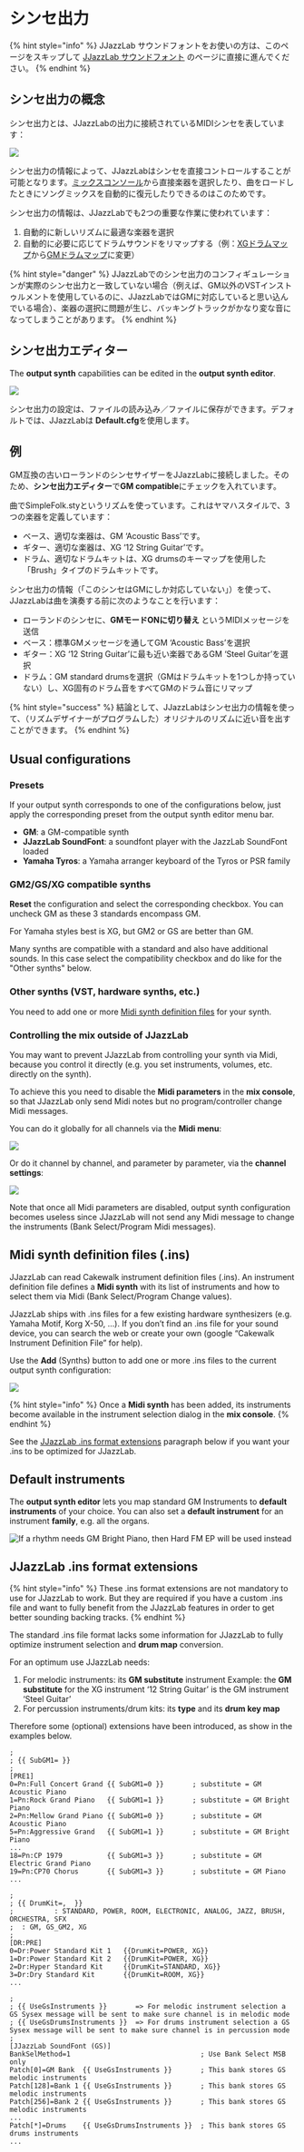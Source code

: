 # シンセ出力



{% hint style="info" %}
JJazzLab サウンドフォントをお使いの方は、このページをスキップして [JJazzLab サウンドフォント](jjazzlab-soundfont/) のページに直接に進んでください。 
{% endhint %}

## シンセ出力の概念 <a id="output-synth-concept"></a>

シンセ出力とは、JJazzLabの出力に接続されているMIDIシンセを表しています：

![](../.gitbook/assets/outputsynth-concept%20%281%29.png)

シンセ出力の情報によって、JJazzLabはシンセを直接コントロールすることが可能となります。[ミックスコンソール](../songs/song-editors/mix-console.md)から直接楽器を選択したり、曲をロードしたときにソングミックスを自動的に復元したりできるのはこのためです。

シンセ出力の情報は、JJazzLabでも2つの重要な作業に使われています：

1. 自動的に新しいリズムに最適な楽器を選択
2. 自動的に必要に応じてドラムサウンドをリマップする（例：[XGドラムマップ](https://www.jjazzlab.com/images/doc/XG-DrumMap.png)から[GMドラムマップ](https://en.wikipedia.org/wiki/File:GMStandardDrumMap.gif)に変更）

{% hint style="danger" %}
JJazzLabでのシンセ出力のコンフィギュレーションが実際のシンセ出力と一致していない場合（例えば、GM以外のVSTインストゥルメントを使用しているのに、JJazzLabではGMに対応していると思い込んでいる場合）、楽器の選択に問題が生じ、バッキングトラックがかなり変な音になってしまうことがあります。
{% endhint %}

## シンセ出力エディター

The **output synth** capabilities can be edited in the **output synth editor**. 

![](../.gitbook/assets/outputsyntheditor.png)

シンセ出力の設定は、ファイルの読み込み／ファイルに保存ができます。デフォルトでは、JJazzLabは **Default.cfg**を使用します。

## 例

GM互換の古いローランドのシンセサイザーをJJazzLabに接続しました。そのため、**シンセ出力エディター**で**GM compatible**にチェックを入れています。

曲でSimpleFolk.styというリズムを使っています。これはヤマハスタイルで、3つの楽器を定義しています：

* ベース、適切な楽器は、GM ‘Acoustic Bass’です。
* ギター、適切な楽器は、XG ‘12 String Guitar’です。
* ドラム、適切なドラムキットは、XG drumsのキーマップを使用した「Brush」タイプのドラムキットです。

シンセ出力の情報（「このシンセはGMにしか対応していない」）を使って、JJazzLabは曲を演奏する前に次のようなことを行います：

* ローランドのシンセに、**GMモードONに切り替え** というMIDIメッセージを送信
* ベース：標準GMメッセージを通してGM ‘Acoustic Bass’を選択
* ギター：XG ‘12 String Guitar’に最も近い楽器であるGM ‘Steel Guitar’を選択
* ドラム：GM standard drumsを選択（GMはドラムキットを1つしか持っていない）し、XG固有のドラム音をすべてGMのドラム音にリマップ

{% hint style="success" %}
結論として、JJazzLabはシンセ出力の情報を使って、（リズムデザイナーがプログラムした）オリジナルのリズムに近い音を出すことができます。
{% endhint %}

## Usual configurations

### Presets

If your output synth corresponds to one of the configurations below, just apply the corresponding preset from the output synth editor menu bar.

* **GM**: a GM-compatible synth
* **JJazzLab SoundFont**: a soundfont player with the JazzLab SoundFont loaded
* **Yamaha Tyros**: a Yamaha arranger keyboard of the Tyros or PSR family

### GM2/GS/XG compatible synths

**Reset** the configuration and select the corresponding checkbox. You can uncheck GM as these 3 standards encompass GM.

For Yamaha styles best is XG, but GM2 or GS are better than GM.

Many synths are compatible with a standard and also have additional sounds. In this case select the compatibility checkbox and do like for the "Other synths" below.

### Other synths \(VST, hardware synths, etc.\)

You need to add one or more [Midi synth definition files](output-synth.md#midi-synth-definition-files-cakewalk-ins-format) for your synth.

### Controlling the mix outside of JJazzLab

You may want to prevent JJazzLab from controlling your synth via Midi, because you control it directly \(e.g. you set instruments, volumes, etc. directly on the synth\).

To achieve this you need to disable the **Midi parameters** in the **mix console**, so that JJazzLab only send Midi notes but no program/controller change Midi messages.

You can do it globally for all channels via the **Midi menu**: 

![](../.gitbook/assets/2021-01-06-22_02_58-jjazzlab.png)

Or do it channel by channel, and parameter by parameter, via the **channel settings**:

![](../.gitbook/assets/channelsettings.png)

Note that once all Midi parameters are disabled, output synth configuration becomes useless since JJazzLab will not send any Midi message to change the instruments \(Bank Select/Program Midi messages\).

## Midi synth definition files \(.ins\) <a id="midi-synth-definition-files-cakewalk-ins-format"></a>

JJazzLab can read Cakewalk instrument definition files \(.ins\). An instrument definition file defines a **Midi synth** with its list of instruments and how to select them via Midi \(Bank Select/Program Change values\).

JJazzLab ships with .ins files for a few existing hardware synthesizers \(e.g. Yamaha Motif, Korg X-50, …\). If you don’t find an .ins file for your sound device, you can search the web or create your own \(google “Cakewalk Instrument Definition File” for help\).

Use the **Add** \(Synths\) button to add one or more .ins files to the current output synth configuration: 

![](../.gitbook/assets/outputsynth-addsynth.png)

{% hint style="info" %}
Once a **Midi synth** has been added, its instruments become available in the instrument selection dialog in the **mix console**.
{% endhint %}

See the [JJazzLab .ins format extensions](output-synth.md#jjazzlab-ins-format-extensions) paragraph below if you want your .ins to be optimized for JJazzLab.

## Default instruments <a id="default-instruments"></a>

The **output synth editor** lets you map standard GM Instruments to **default instruments** of your choice. You can also set a **default instrument** for an instrument **family**, e.g. all the organs.

![If a rhythm needs GM Bright Piano, then Hard FM EP will be used instead](../.gitbook/assets/outputsynth-defaultinstruments.png)

## JJazzLab .ins format extensions <a id="jjazzlab-ins-format-extensions"></a>

{% hint style="info" %}
These .ins format extensions are not mandatory to use for JJazzLab to work. But they are required if you have a custom .ins file and want to fully benefit from the JJazzLab features in order to get better sounding backing tracks.
{% endhint %}

The standard .ins file format lacks some information for JJazzLab to fully optimize instrument selection and **drum map** conversion.

For an optimum use JJazzLab needs:

1. For melodic instruments: its **GM substitute** instrument  Example: the **GM substitute** for the XG instrument ‘12 String Guitar’ is the GM instrument ‘Steel Guitar’
2. For percussion instruments/drum kits: its **type** and its **drum key map**

Therefore some \(optional\) extensions have been introduced, as show in the examples below.

```text
;
; {{ SubGM1= }}
;
[PRE1]
0=Pn:Full Concert Grand {{ SubGM1=0 }}       ; substitute = GM Acoustic Piano
1=Pn:Rock Grand Piano   {{ SubGM1=1 }}       ; substitute = GM Bright Piano 
2=Pn:Mellow Grand Piano {{ SubGM1=0 }}       ; substitute = GM Acoustic Piano
5=Pn:Aggressive Grand   {{ SubGM1=1 }}       ; substitute = GM Bright Piano
...
18=Pn:CP 1979           {{ SubGM1=3 }}       ; substitute = GM Electric Grand Piano
19=Pn:CP70 Chorus       {{ SubGM1=3 }}       ; substitute = GM Piano
...
```

```text
;
; {{ DrumKit=,  }}
;          : STANDARD, POWER, ROOM, ELECTRONIC, ANALOG, JAZZ, BRUSH, ORCHESTRA, SFX
;  : GM, GS_GM2, XG
;
[DR:PRE]
0=Dr:Power Standard Kit 1   {{DrumKit=POWER, XG}} 
1=Dr:Power Standard Kit 2   {{DrumKit=POWER, XG}} 
2=Dr:Hyper Standard Kit     {{DrumKit=STANDARD, XG}} 
3=Dr:Dry Standard Kit       {{DrumKit=ROOM, XG}} 
...
```

```text
;
; {{ UseGsInstruments }}       => For melodic instrument selection a GS Sysex message will be sent to make sure channel is in melodic mode
; {{ UseGsDrumsInstruments }}  => For drums instrument selection a GS Sysex message will be sent to make sure channel is in percussion mode
;
[JJazzLab SoundFont (GS)]
BankSelMethod=1                                ; Use Bank Select MSB only
Patch[0]=GM Bank  {{ UseGsInstruments }}       ; This bank stores GS melodic instruments
Patch[128]=Bank 1 {{ UseGsInstruments }}       ; This bank stores GS melodic instruments 
Patch[256]=Bank 2 {{ UseGsInstruments }}       ; This bank stores GS melodic instruments
...
Patch[*]=Drums    {{ UseGsDrumsInstruments }}  ; This bank stores GS drums instruments
...
```

